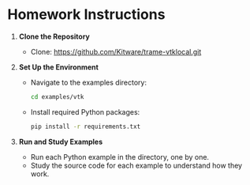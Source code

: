 # Homework Instructions

1. **Clone the Repository**
    - Clone: https://github.com/Kitware/trame-vtklocal.git

2. **Set Up the Environment**
    - Navigate to the examples directory:
      ```sh
      cd examples/vtk
      ```
    - Install required Python packages:
      ```sh
      pip install -r requirements.txt
      ```

3. **Run and Study Examples**
    - Run each Python example in the directory, one by one.
    - Study the source code for each example to understand how they work.
